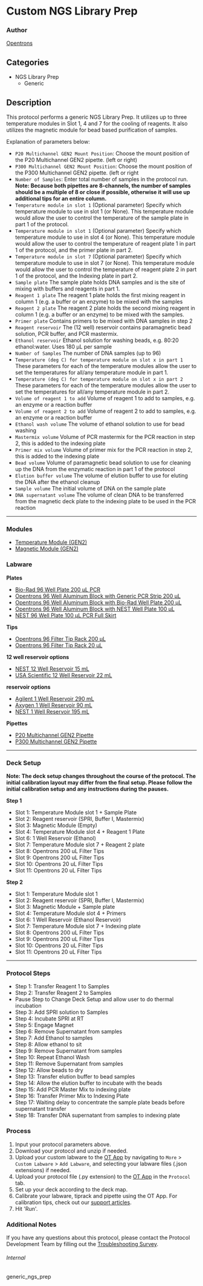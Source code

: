 # Custom NGS Library Prep

### Author
[Opentrons](https://opentrons.com/)

## Categories
* NGS Library Prep
  * Generic

## Description
This protocol performs a generic NGS Library Prep. It utilizes up to three temperature modules in Slot 1, 4 and 7 for the cooling of reagents. It also utilizes the magnetic module for bead based purification of samples.

Explanation of parameters below:
* `P20 Multichannel GEN2 Mount Position`: Choose the mount position of the P20 Multichannel GEN2 pipette. (left or right)
* `P300 Multichannel GEN2 Mount Position`: Choose the mount position of the P300 Multichannel GEN2 pipette. (left or right
* `Number of Samples`: Enter total number of samples in the protocol run. **Note: Because both pipettes are 8-channels, the number of samples should be a multiple of 8 or close if possible, otherwise it will use up additional tips for an entire column.**
* `Temperature module in slot 1` (Optional parameter) Specify which temperature module to use in slot 1 (or None). This temperature module would allow the user to control the temperature of the sample plate in part 1 of the protocol.
*  `Temperature module in slot 1` (Optional parameter) Specify which temperature module to use in slot 4 (or None). This temperature module would allow the user to control the temperature of reagent plate 1 in part 1 of the protocol, and the primer plate in part 2.
*  `Temperature module in slot 7` (Optional parameter) Specify which temperature module to use in slot 7 (or None). This temperature module would allow the user to control the temperature of reagent plate 2 in part 1 of the protocol, and the Indexing plate in part 2.
* `Sample plate` The sample plate holds DNA samples and is the site of mixing with buffers and reagents in part 1.
* `Reagent 1 plate` The reagent 1 plate holds the first mixing reagent in column 1 (e.g. a buffer or an enzyme) to be mixed with the samples
* `Reagent 2 plate` The reagent 2 plate holds the second mixing reagent in column 1 (e.g. a buffer or an enzyme) to be mixed with the samples.
* `Primer plate` Contains primers to be mixed with DNA samples in step 2
* `Reagent reservoir` The (12 well) reservoir contains paramagnetic bead solution, PCR buffer, and PCR mastermix.
* `Ethanol reservoir` Ethanol solution for washing beads, e.g. 80:20 ethanol:water. Uses 180 µL per sample
* `Number of Samples` The number of DNA samples (up to 96)
* `Temperature (deg C) for temperature module on slot x in part 1` These parameters for each of the temperature modules allow the user to set the temperatures for all/any temperature module in part 1.
* `Temperature (deg C) for temperature module on slot x in part 2` These parameters for each of the temperature modules allow the user to set the temperatures for all/any temperature module in part 2.
* `Volume of reagent 1 to add` Volume of reagent 1 to add to samples, e.g. an enzyme or a reaction buffer
* `Volume of reagent 2 to add` Volume of reagent 2 to add to samples, e.g. an enzyme or a reaction buffer
* `Ethanol wash volume` The volume of ethanol solution to use for bead washing
* `Mastermix volume` Volume of PCR mastermix for the PCR reaction in step 2, this is added to the indexing plate
* `Primer mix volume` Volume of primer mix for the PCR reaction in step 2, this is added to the indexing plate
* `Bead volume` Volume of paramagnetic bead solution to use for cleaning up the DNA from the enzymatic reaction in part 1 of the protocol
* `Elution buffer volume` The volume of elution buffer to use for eluting the DNA after the ethanol cleanup
* `Sample volume` The initial volume of DNA on the sample plate
* `DNA supernatant volume` The volume of clean DNA to be transferred from the magnetic deck plate to the indexing plate to be used in the PCR reaction

---

### Modules
* [Temperature Module (GEN2)](https://shop.opentrons.com/collections/hardware-modules/products/tempdeck)
* [Magnetic Module (GEN2)](https://shop.opentrons.com/collections/hardware-modules/products/magdeck)

### Labware
**Plates**
* [Bio-Rad 96 Well Plate 200 µL PCR](https://labware.opentrons.com/biorad_96_wellplate_200ul_pcr/)
* [Opentrons 96 Well Aluminum Block with Generic PCR Strip 200 µL](https://labware.opentrons.com/opentrons_96_aluminumblock_generic_pcr_strip_200ul/)
* [Opentrons 96 Well Aluminum Block with Bio-Rad Well Plate 200 µL](https://labware.opentrons.com/opentrons_96_aluminumblock_biorad_wellplate_200ul)
* [Opentrons 96 Well Aluminum Block with NEST Well Plate 100 µL](https://labware.opentrons.com/opentrons_96_aluminumblock_nest_wellplate_100ul)
* [NEST 96 Well Plate 100 µL PCR Full Skirt](https://labware.opentrons.com/nest_96_wellplate_100ul_pcr_full_skirt)

**Tips**
* [Opentrons 96 Filter Tip Rack 200 µL](https://labware.opentrons.com/opentrons_96_filtertiprack_200ul/)
* [Opentrons 96 Filter Tip Rack 20 µL](https://labware.opentrons.com/opentrons_96_filtertiprack_20ul/)

**12 well reservoir options**
* [NEST 12 Well Reservoir 15 mL](https://labware.opentrons.com/nest_12_reservoir_15ml/)
* [USA Scientific 12 Well Reservoir 22 mL](https://labware.opentrons.com/usascientific_12_reservoir_22ml)

**reservoir options**  
* [Agilent 1 Well Reservoir 290 mL](https://labware.opentrons.com/agilent_1_reservoir_290ml)
* [Axygen 1 Well Reservoir 90 mL](https://labware.opentrons.com/axygen_1_reservoir_90ml)
* [NEST 1 Well Reservoir 195 mL](https://labware.opentrons.com/nest_1_reservoir_195ml)

**Pipettes**
* [P20 Multichannel GEN2 Pipette](https://shop.opentrons.com/collections/ot-2-robot/products/8-channel-electronic-pipette?variant=5978988707869)
* [P300 Multichannel GEN2 Pipette](https://shop.opentrons.com/collections/ot-2-robot/products/8-channel-electronic-pipette?variant=5984202489885)

---

### Deck Setup
**Note: The deck setup changes throughout the course of the protocol. The initial calibration layout may differ from the final setup. Please follow the initial calibration setup and any instructions during the pauses.**

**Step 1**
* Slot 1: Temperature Module slot 1 + Sample Plate
* Slot 2: Reagent reservoir (SPRI, Buffer I, Mastermix)
* Slot 3: Magnetic Module (Empty)
* Slot 4: Temperature Module slot 4 + Reagent 1 Plate
* Slot 6: 1 Well Reservoir (Ethanol)
* Slot 7: Temperature Module slot 7 + Reagent 2 plate
* Slot 8: Opentrons 200 uL Filter Tips
* Slot 9: Opentrons 200 uL Filter Tips
* Slot 10: Opentrons 20 uL Filter Tips
* Slot 11: Opentrons 20 uL Filter Tips

**Step 2**
* Slot 1: Temperature Module slot 1
* Slot 2: Reagent reservoir (SPRI, Buffer I, Mastermix)
* Slot 3: Magnetic Module + Sample plate
* Slot 4: Temperature Module slot 4 + Primers
* Slot 6: 1 Well Reservoir (Ethanol Reservoir)
* Slot 7: Temperature Module slot 7 + Indexing plate
* Slot 8: Opentrons 200 uL Filter Tips
* Slot 9: Opentrons 200 uL Filter Tips
* Slot 10: Opentrons 20 uL Filter Tips
* Slot 11: Opentrons 20 uL Filter Tips
---

### Protocol Steps
* Step 1: Transfer Reagent 1 to Samples
* Step 2: Transfer Reagent 2 to Samples
* Pause Step to Change Deck Setup and allow user to do thermal incubation
* Step 3: Add SPRI solution to Samples
* Step 4: Incubate SPRI at RT
* Step 5: Engage Magnet
* Step 6: Remove Supernatant from samples
* Step 7: Add Ethanol to samples
* Step 8: Allow ethanol to sit
* Step 9: Remove Supernatant from samples
* Step 10: Repeat Ethanol Wash
* Step 11: Remove Supernatant from samples
* Step 12: Allow beads to dry
* Step 13: Transfer elution buffer to bead samples
* Step 14: Allow the elution buffer to incubate with the beads
* Step 15: Add PCR Master Mix to indexing plate
* Step 16: Transfer Primer Mix to Indexing Plate
* Step 17: Waiting delay to concentrate the sample plate beads before supernatant transfer
* Step 18: Transfer DNA supernatant from samples to indexing plate

### Process
1. Input your protocol parameters above.
2. Download your protocol and unzip if needed.
3. Upload your custom labware to the [OT App](https://opentrons.com/ot-app) by navigating to `More` > `Custom Labware` > `Add Labware`, and selecting your labware files (.json extensions) if needed.
4. Upload your protocol file (.py extension) to the [OT App](https://opentrons.com/ot-app) in the `Protocol` tab.
5. Set up your deck according to the deck map.
6. Calibrate your labware, tiprack and pipette using the OT App. For calibration tips, check out our [support articles](https://support.opentrons.com/en/collections/1559720-guide-for-getting-started-with-the-ot-2).
7. Hit 'Run'.

### Additional Notes
If you have any questions about this protocol, please contact the Protocol Development Team by filling out the [Troubleshooting Survey](https://protocol-troubleshooting.paperform.co/).

###### Internal
generic_ngs_prep
